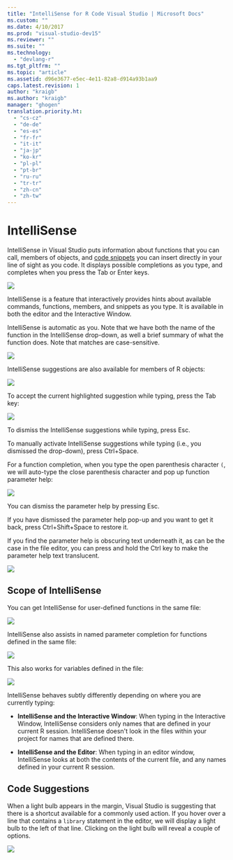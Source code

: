 ```yaml
---
title: "IntelliSense for R Code Visual Studio | Microsoft Docs"
ms.custom: ""
ms.date: 4/10/2017
ms.prod: "visual-studio-dev15"
ms.reviewer: ""
ms.suite: ""
ms.technology:
  - "devlang-r"
ms.tgt_pltfrm: ""
ms.topic: "article"
ms.assetid: d96e3677-e5ec-4e11-82a8-d914a93b1aa9
caps.latest.revision: 1
author: "kraigb"
ms.author: "kraigb"
manager: "ghogen"
translation.priority.ht:
  - "cs-cz"
  - "de-de"
  - "es-es"
  - "fr-fr"
  - "it-it"
  - "ja-jp"
  - "ko-kr"
  - "pl-pl"
  - "pt-br"
  - "ru-ru"
  - "tr-tr"
  - "zh-cn"
  - "zh-tw"
---
```



# IntelliSense

IntelliSense in Visual Studio puts information about functions that you can call, members of objects, and [code snippets](code-snippets.md) you can insert directly in your line of sight as you code. It displays possible completions as you type, and completes when you press the Tab or Enter keys.

![](media/intellisense-auto-complete-save.png) 

IntelliSense is a feature that interactively provides hints about available commands, functions, members, and snippets as you type. It is available in both the editor and the Interactive Window. 

IntelliSense is automatic as you. Note that we have both the name of the function in the IntelliSense drop-down, as well a brief summary of what the function does. Note that matches are case-sensitive.

![](media/intellisense-auto-complete-menu.png)

IntelliSense suggestions are also available for members of R objects:
 
![](media/intellisense-auto-complete-r-objects.png)
 
To accept the current highlighted suggestion while typing, press the Tab key:

![](media/intellisense-auto-complete-save.png) 

To dismiss the IntelliSense suggestions while typing, press Esc.

To manually activate IntelliSense suggestions while typing (i.e., you dismissed the drop-down), press Ctrl+Space.

For a function completion, when you type the open parenthesis character `(`, we will auto-type the close parenthesis character and pop up function parameter help:

![](media/intellisense-auto-complete-functions.png)

You can dismiss the parameter help by pressing Esc.

If you have dismissed the parameter help pop-up and you want to get it back, press Ctrl+Shift+Space to restore it.

If you find the parameter help is obscuring text underneath it, as can be the case in the file editor, you can press and hold the Ctrl key to make the parameter help text translucent.

![](media/intellisense-auto-complete-translucent.png)
 
## Scope of IntelliSense

You can get IntelliSense for user-defined functions in the same file:

![](media/intellisense-same-file-functions.png)

IntelliSense also assists in named parameter completion for functions defined in
the same file:

![](media/intellisense-parameter-completion.png)

This also works for variables defined in the file:

![](media/intellisense-variable-completion.png)

IntelliSense behaves subtly differently depending on where you are currently typing:

* **IntelliSense and the Interactive Window**: When typing in the Interactive Window, IntelliSense considers only names that are defined in your current R session. IntelliSense doesn't look in the files within your project for names that are defined there.

* **IntelliSense and the Editor**: When typing in an editor window, IntelliSense looks at both the contents of the current file, and any names defined in your current R session.

## Code Suggestions

When a light bulb appears in the margin, Visual Studio is suggesting that there is a shortcut available for a commonly used action. If you hover over a line that contains a `library` statement in the editor, we will display a light bulb to the left of that line. Clicking on the light bulb will reveal a couple of options. 

![](media/intellisense-smart-tags.png)
